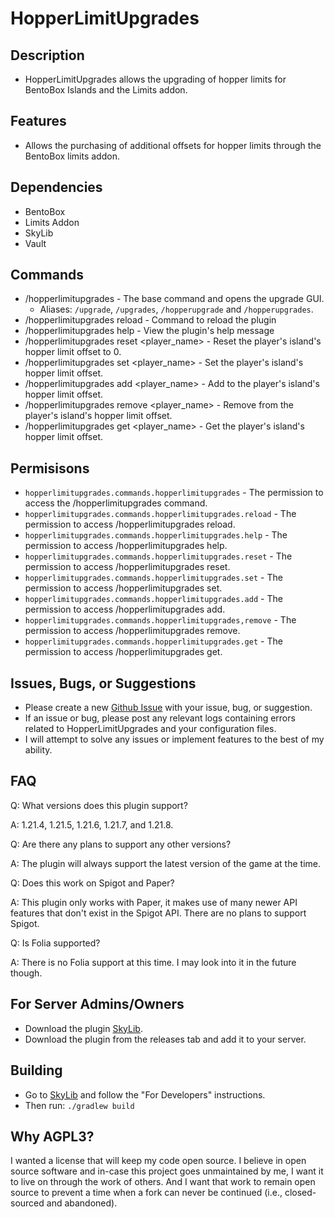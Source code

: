 # HopperLimitUpgrades
## Description
* HopperLimitUpgrades allows the upgrading of hopper limits for BentoBox Islands and the Limits addon.
## Features
* Allows the purchasing of additional offsets for hopper limits through the BentoBox limits addon.
## Dependencies
* BentoBox
* Limits Addon
* SkyLib
* Vault
## Commands
- /hopperlimitupgrades - The base command and opens the upgrade GUI.
  - Aliases: `/upgrade`, `/upgrades`, `/hopperupgrade` and `/hopperupgrades`.
- /hopperlimitupgrades reload - Command to reload the plugin
- /hopperlimitupgrades help - View the plugin's help message
- /hopperlimitupgrades reset <player_name> - Reset the player's island's hopper limit offset to 0.
- /hopperlimitupgrades set <player_name> <amount> - Set the player's island's hopper limit offset.
- /hopperlimitupgrades add <player_name> <amount> - Add to the player's island's hopper limit offset.
- /hopperlimitupgrades remove <player_name> <amount> - Remove from the player's island's hopper limit offset.
- /hopperlimitupgrades get <player_name> - Get the player's island's hopper limit offset.
## Permisisons
- `hopperlimitupgrades.commands.hopperlimitupgrades` - The permission to access the /hopperlimitupgrades command.
- `hopperlimitupgrades.commands.hopperlimitupgrades.reload` - The permission to access /hopperlimitupgrades reload.
- `hopperlimitupgrades.commands.hopperlimitupgrades.help` - The permission to access /hopperlimitupgrades help.
- `hopperlimitupgrades.commands.hopperlimitupgrades.reset` - The permission to access /hopperlimitupgrades reset.
- `hopperlimitupgrades.commands.hopperlimitupgrades.set` - The permission to access /hopperlimitupgrades set.
- `hopperlimitupgrades.commands.hopperlimitupgrades.add` - The permission to access /hopperlimitupgrades add.
- `hopperlimitupgrades.commands.hopperlimitupgrades,remove` - The permission to access /hopperlimitupgrades remove.
- `hopperlimitupgrades.commands.hopperlimitupgrades.get` - The permission to access /hopperlimitupgrades get.
## Issues, Bugs, or Suggestions
* Please create a new [Github Issue](https://github.com/lukesky19/HopperLimitUpgrades/issues) with your issue, bug, or suggestion.
* If an issue or bug, please post any relevant logs containing errors related to HopperLimitUpgrades and your configuration files.
* I will attempt to solve any issues or implement features to the best of my ability.
## FAQ
Q: What versions does this plugin support?

A: 1.21.4, 1.21.5, 1.21.6, 1.21.7, and 1.21.8.

Q: Are there any plans to support any other versions?

A: The plugin will always support the latest version of the game at the time.

Q: Does this work on Spigot and Paper?

A: This plugin only works with Paper, it makes use of many newer API features that don't exist in the Spigot API. There are no plans to support Spigot.

Q: Is Folia supported?

A: There is no Folia support at this time. I may look into it in the future though.

## For Server Admins/Owners
* Download the plugin [SkyLib](https://github.com/lukesky19/SkyLib/releases).
* Download the plugin from the releases tab and add it to your server.

## Building
* Go to [SkyLib](https://github.com/lukesky19/SkyLib) and follow the "For Developers" instructions.
* Then run:
  ```./gradlew build```

## Why AGPL3?
I wanted a license that will keep my code open source. I believe in open source software and in-case this project goes unmaintained by me, I want it to live on through the work of others. And I want that work to remain open source to prevent a time when a fork can never be continued (i.e., closed-sourced and abandoned).

